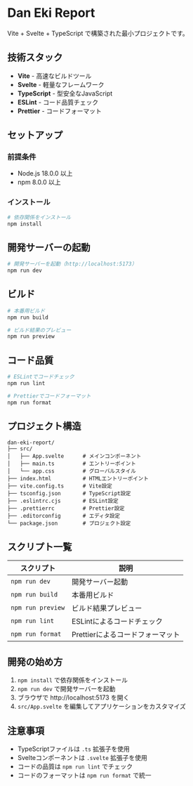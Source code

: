 # Dan Eki Report

Vite + Svelte + TypeScript で構築された最小プロジェクトです。

## 技術スタック

- **Vite** - 高速なビルドツール
- **Svelte** - 軽量なフレームワーク
- **TypeScript** - 型安全なJavaScript
- **ESLint** - コード品質チェック
- **Prettier** - コードフォーマット

## セットアップ

### 前提条件

- Node.js 18.0.0 以上
- npm 8.0.0 以上

### インストール

```bash
# 依存関係をインストール
npm install
```

## 開発サーバーの起動

```bash
# 開発サーバーを起動（http://localhost:5173）
npm run dev
```

## ビルド

```bash
# 本番用ビルド
npm run build

# ビルド結果のプレビュー
npm run preview
```

## コード品質

```bash
# ESLintでコードチェック
npm run lint

# Prettierでコードフォーマット
npm run format
```

## プロジェクト構造

```
dan-eki-report/
├── src/
│   ├── App.svelte      # メインコンポーネント
│   ├── main.ts         # エントリーポイント
│   └── app.css         # グローバルスタイル
├── index.html          # HTMLエントリーポイント
├── vite.config.ts      # Vite設定
├── tsconfig.json       # TypeScript設定
├── .eslintrc.cjs       # ESLint設定
├── .prettierrc         # Prettier設定
├── .editorconfig       # エディタ設定
└── package.json        # プロジェクト設定
```

## スクリプト一覧

| スクリプト        | 説明                             |
| ----------------- | -------------------------------- |
| `npm run dev`     | 開発サーバー起動                 |
| `npm run build`   | 本番用ビルド                     |
| `npm run preview` | ビルド結果プレビュー             |
| `npm run lint`    | ESLintによるコードチェック       |
| `npm run format`  | Prettierによるコードフォーマット |

## 開発の始め方

1. `npm install` で依存関係をインストール
2. `npm run dev` で開発サーバーを起動
3. ブラウザで http://localhost:5173 を開く
4. `src/App.svelte` を編集してアプリケーションをカスタマイズ

## 注意事項

- TypeScriptファイルは `.ts` 拡張子を使用
- Svelteコンポーネントは `.svelte` 拡張子を使用
- コードの品質は `npm run lint` でチェック
- コードのフォーマットは `npm run format` で統一
